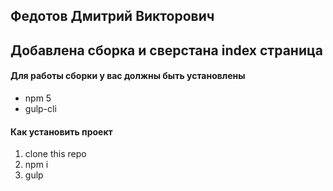## Федотов Дмитрий Викторович 
## Добавлена сборка и сверстана index страница

#### Для работы сборки у вас должны быть установлены
* npm 5
* gulp-cli 

#### Как установить проект
1. clone this repo
2. npm i
3. gulp
